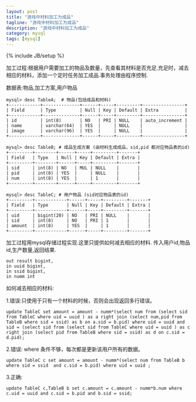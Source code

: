 ```yaml
---
layout: post
title: "游戏中材料加工为成品"
tagline: "游戏中材料加工为成品"
description: "游戏中材料加工为成品"
category: mysql
tags: [mysql]
---
```

{% include JB/setup %}

加工过程:根据用户需要加工的物品及数量，先查看其材料是否充足.充足时，减去相应的材料，添加一个定时任务加工成品.事务处理由程序控制.

数据表:物品,加工方案,用户物品

	mysql> desc TableA;  # 物品(包括成品和材料)
	+------------+--------------+------+-----+---------+----------------+
	| Field      | Type         | Null | Key | Default | Extra          |
	+------------+--------------+------+-----+---------+----------------+
	| id         | int(8)       | NO   | PRI | NULL    | auto_increment |
	| name       | varchar(64)  | YES  |     | NULL    |                |
	| image      | varchar(96)  | YES  |     | NULL    |                |
	+------------+--------------+------+-----+---------+----------------+

	mysql> desc TableB; # 成品生成方案 (由材料生成成品，sid,pid 都对应物品表的id)
	+---------+--------+------+-----+---------+-------+
	| Field   | Type   | Null | Key | Default | Extra |
	+---------+--------+------+-----+---------+-------+
	| sid     | int(8) | NO   | MUL | NULL    |       |
	| pid     | int(8) | YES  |     | NULL    |       |
	| num     | int(8) | YES  |     | 1       |       |
	+---------+--------+------+-----+---------+-------+

	mysql> desc TableC; # 用户物品 (sid对应物品表的id)
	+---------+------------+------+-----+---------+-------+
	| Field   | Type       | Null | Key | Default | Extra |
	+---------+------------+------+-----+---------+-------+
	| uid     | bigint(20) | NO   | PRI | NULL    |       |
	| sid     | int(8)     | NO   | PRI | 1       |       |
	| amount  | int(8)     | YES  |     | 1       |       |
	+---------+------------+------+-----+---------+-------+

加工过程用mysql存储过程实现.这里只提供如何减去相应的材料.
传入用户id,物品id,生产数量,返回结果.

	out result bigint,
	in uuid bigint, 
	in ssid bigint,
	in numm int

如何减去相应的材料:

1.错误:只使用于只有一个材料的时候，否则会出现返回多行错误。

	update TableC set amount = amount - numm*(select num from (select sid from TableC where uid = uuid ) as a right join (select num,pid from TableB where sid = ssid) as b on a.sid = b.pid) where uid = uuid and sid = (select sid from (select sid from TableC where uid = uuid ) as c right join (select pid from TableB where sid = ssid) as d on c.sid = d.pid);

2.错误: where 条件不够，每次都是更新该用户所有的数据。

	update TableC c set amount = amount - numm*(select num from TableB b where sid = ssid  and c.sid = b.pid) where uid = uuid ;

3.正确:

	update TableC c,TableB b set c.amount = c.amount - numm*b.num where c.uid = uuid and c.sid = b.pid and b.sid = ssid;
